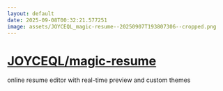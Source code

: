 ```yaml
---
layout: default
date: 2025-09-08T00:32:21.577251
image: assets/JOYCEQL_magic-resume--20250907T193807306--cropped.png
---
```


# [JOYCEQL/magic-resume](https://github.com/JOYCEQL/magic-resume)

online resume editor with real-time preview and custom themes
